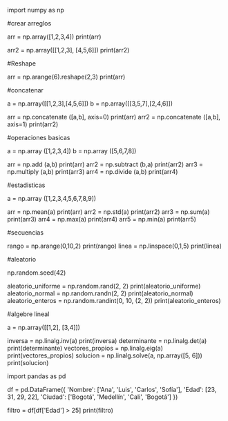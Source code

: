 import numpy as np

#crear arreglos

arr = np.array([1,2,3,4])
print(arr)

arr2 = np.array([[1,2,3], [4,5,6]])
print(arr2)

#Reshape

arr = np.arange(6).reshape(2,3)
print(arr)

#concatenar

a = np.array([[1,2,3],[4,5,6]])
b = np.array([[3,5,7],[2,4,6]])

arr = np.concatenate ([a,b], axis=0)
print(arr)
arr2 = np.concatenate ([a,b], axis=1)
print(arr2)

#operaciones basicas

a = np.array ([1,2,3,4])
b = np.array ([5,6,7,8])

arr = np.add (a,b)
print(arr)
arr2 = np.subtract (b,a)
print(arr2)
arr3 = np.multiply (a,b)
print(arr3)
arr4 = np.divide (a,b)
print(arr4)

#estadisticas

a = np.array ([1,2,3,4,5,6,7,8,9])

arr = np.mean(a)
print(arr)
arr2 = np.std(a)
print(arr2)
arr3 = np.sum(a)
print(arr3)
arr4 = np.max(a)
print(arr4)
arr5 = np.min(a)
print(arr5)

#secuencias

rango = np.arange(0,10,2)
print(rango)
linea = np.linspace(0,1,5)
print(linea)

#aleatorio

np.random.seed(42)

aleatorio_uniforme = np.random.rand(2, 2)
print(aleatorio_uniforme)
aleatorio_normal = np.random.randn(2, 2)
print(aleatorio_normal)
aleatorio_enteros = np.random.randint(0, 10, (2, 2))
print(aleatorio_enteros)

#algebre lineal

a = np.array([[1,2], [3,4]])

inversa = np.linalg.inv(a)
print(inversa)
determinante = np.linalg.det(a)
print(determinante)
vectores_propios = np.linalg.eig(a)
print(vectores_propios)
solucion = np.linalg.solve(a, np.array([5, 6]))
print(solucion)

import pandas as pd

df = pd.DataFrame({
    'Nombre': ['Ana', 'Luis', 'Carlos', 'Sofía'],
    'Edad': [23, 31, 29, 22],
    'Ciudad': ['Bogotá', 'Medellín', 'Cali', 'Bogotá']
})

filtro = df[df['Edad'] > 25]
print(filtro)
